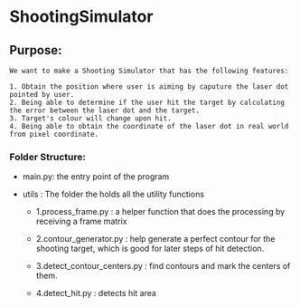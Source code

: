 # ShootingSimulator

## Purpose:
    We want to make a Shooting Simulator that has the following features:
    
    1. Obtain the position where user is aiming by caputure the laser dot pointed by user.
    2. Being able to determine if the user hit the target by calculating the error between the laser dot and the target.
    3. Target's colour will change upon hit.
    4. Being able to obtain the coordinate of the laser dot in real world from pixel coordinate.

### Folder Structure:

- main.py: the entry point of the program
- utils  : The folder the holds all the utility functions

    - 1.process_frame.py : a helper function that does the processing by receiving a frame matrix
    
    - 2.contour_generator.py      : help generate a perfect contour for the shooting target, which is good for later steps of hit detection.        

    - 3.detect_contour_centers.py : find contours and mark the centers of them.
    
    - 4.detect_hit.py             : detects hit area
